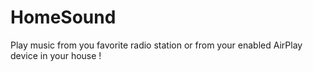 HomeSound
=========

Play music from you favorite radio station or from your enabled AirPlay
device in your house !

